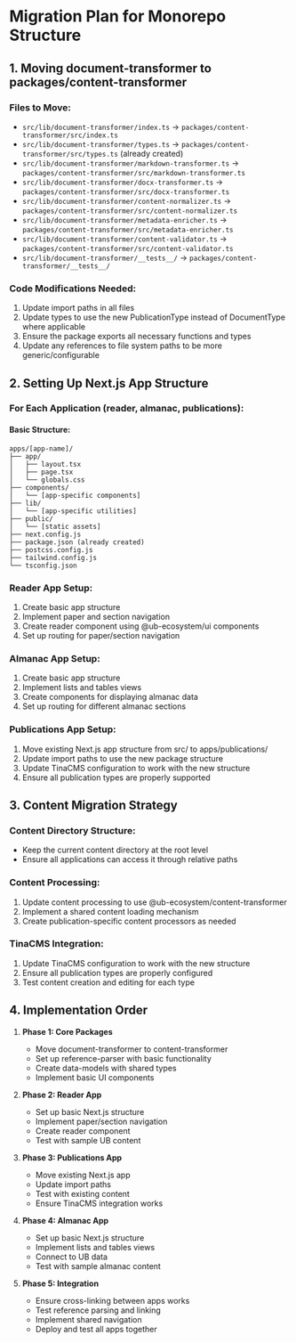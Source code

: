 # Migration Plan for Monorepo Structure

## 1. Moving document-transformer to packages/content-transformer

### Files to Move:

- `src/lib/document-transformer/index.ts` → `packages/content-transformer/src/index.ts`
- `src/lib/document-transformer/types.ts` → `packages/content-transformer/src/types.ts` (already created)
- `src/lib/document-transformer/markdown-transformer.ts` → `packages/content-transformer/src/markdown-transformer.ts`
- `src/lib/document-transformer/docx-transformer.ts` → `packages/content-transformer/src/docx-transformer.ts`
- `src/lib/document-transformer/content-normalizer.ts` → `packages/content-transformer/src/content-normalizer.ts`
- `src/lib/document-transformer/metadata-enricher.ts` → `packages/content-transformer/src/metadata-enricher.ts`
- `src/lib/document-transformer/content-validator.ts` → `packages/content-transformer/src/content-validator.ts`
- `src/lib/document-transformer/__tests__/` → `packages/content-transformer/__tests__/`

### Code Modifications Needed:

1. Update import paths in all files
2. Update types to use the new PublicationType instead of DocumentType where applicable
3. Ensure the package exports all necessary functions and types
4. Update any references to file system paths to be more generic/configurable

## 2. Setting Up Next.js App Structure

### For Each Application (reader, almanac, publications):

#### Basic Structure:

```
apps/[app-name]/
├── app/
│   ├── layout.tsx
│   ├── page.tsx
│   └── globals.css
├── components/
│   └── [app-specific components]
├── lib/
│   └── [app-specific utilities]
├── public/
│   └── [static assets]
├── next.config.js
├── package.json (already created)
├── postcss.config.js
├── tailwind.config.js
└── tsconfig.json
```

### Reader App Setup:

1. Create basic app structure
2. Implement paper and section navigation
3. Create reader component using @ub-ecosystem/ui components
4. Set up routing for paper/section navigation

### Almanac App Setup:

1. Create basic app structure
2. Implement lists and tables views
3. Create components for displaying almanac data
4. Set up routing for different almanac sections

### Publications App Setup:

1. Move existing Next.js app structure from src/ to apps/publications/
2. Update import paths to use the new package structure
3. Update TinaCMS configuration to work with the new structure
4. Ensure all publication types are properly supported

## 3. Content Migration Strategy

### Content Directory Structure:

- Keep the current content directory at the root level
- Ensure all applications can access it through relative paths

### Content Processing:

1. Update content processing to use @ub-ecosystem/content-transformer
2. Implement a shared content loading mechanism
3. Create publication-specific content processors as needed

### TinaCMS Integration:

1. Update TinaCMS configuration to work with the new structure
2. Ensure all publication types are properly configured
3. Test content creation and editing for each type

## 4. Implementation Order

1. **Phase 1: Core Packages**

   - Move document-transformer to content-transformer
   - Set up reference-parser with basic functionality
   - Create data-models with shared types
   - Implement basic UI components

2. **Phase 2: Reader App**

   - Set up basic Next.js structure
   - Implement paper/section navigation
   - Create reader component
   - Test with sample UB content

3. **Phase 3: Publications App**

   - Move existing Next.js app
   - Update import paths
   - Test with existing content
   - Ensure TinaCMS integration works

4. **Phase 4: Almanac App**

   - Set up basic Next.js structure
   - Implement lists and tables views
   - Connect to UB data
   - Test with sample almanac content

5. **Phase 5: Integration**
   - Ensure cross-linking between apps works
   - Test reference parsing and linking
   - Implement shared navigation
   - Deploy and test all apps together
